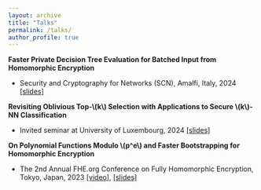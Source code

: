 ```yaml
---
layout: archive
title: "Talks"
permalink: /talks/
author_profile: true
---
```

**Faster Private Decision Tree Evaluation for Batched Input from Homomorphic Encryption**  
- Security and Cryptography for Networks (SCN), Amalfi, Italy, 2024  [[slides]](/files/SCN_PDTE.pdf)

**Revisiting Oblivious Top-\\(k\\) Selection with Applications to Secure \\(k\\)-NN Classification**  
- Invited seminar at University of Luxembourg, 2024  [[slides]](/files/slides_knn.pdf)

**On Polynomial Functions Modulo \\(p^e\\) and Faster Bootstrapping for Homomorphic Encryption**  
- The 2nd Annual FHE.org Conference on Fully Homomorphic Encryption, Tokyo, Japan, 2023  [[video]](https://www.youtube.com/watch?v=HPx_6_d4WDQ&list=PLnbmMskCVh1ei6AkXHDTAefkGZaBmtUQO&index=2),  [[slides]](https://cosicdatabase.esat.kuleuven.be/backend/publications/files/talk/583)